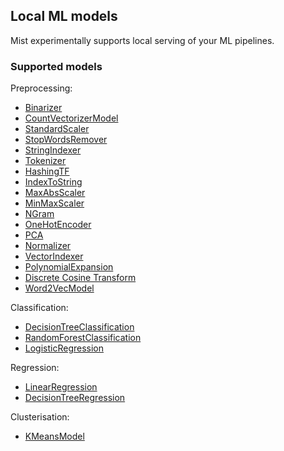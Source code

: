 ## Local ML models

Mist experimentally supports local serving of your ML pipelines.

### Supported models

Preprocessing:
  - [Binarizer](./../examples/src/main/scala/BinarizerJob_Spark2.scala)
  - [CountVectorizerModel](./../examples/src/main/scala/CountVectorizerJob_Spark2.scala)
  - [StandardScaler](./../examples/src/main/scala/StandardScalerJob_Spark2.scala)
  - [StopWordsRemover](./../examples/src/main/scala/StopWordsRemoverJob_Spark2.scala)
  - [StringIndexer](./../examples/src/main/scala/StringIndexerJob_Spark2.scala)
  - [Tokenizer](./../examples/src/main/scala/MLClassification_Spark2.scala)
  - [HashingTF](./../examples/src/main/scala/MLClassification_Spark2.scala)
  - [IndexToString](./../examples/src/main/scala/IndexToStringJob_Spark2.scala)
  - [MaxAbsScaler](./../examples/src/main/scala/MaxAbsScalerJob_Spark2.scala)
  - [MinMaxScaler](./../examples/src/main/scala/MinMaxScalerJob_Spark2.scala)
  - [NGram](./../examples/src/main/scala/NgramJob_Spark2.scala)
  - [OneHotEncoder](./../examples/src/main/scala/OneHotEncoderJob_Spark2.scala)
  - [PCA](./../examples/src/main/scala/PCAJob_Spark2.scala)
  - [Normalizer](./../examples/src/main/scala/NormalizerJob_Spark2.scala)
  - [VectorIndexer](./../examples/src/main/scala/DTreeRegressionJob_Spark2.scala)
  - [PolynomialExpansion](./../examples/src/main/scala/PolynomialExpansionJob_Spark2.scala)
  - [Discrete Cosine Transform](./../examples/src/main/scala/DCTJob_Spark2.scala)
  - [Word2VecModel](./../examples/src/main/scala/Word2VecJob_Spark2.scala)

Classification:
  - [DecisionTreeClassification](./../examples/src/main/scala/DTreeClassificationJob_Spark2.scala)
  - [RandomForestClassification](./../examples/src/main/scala/RandomForestClassificationJob_Spark2.scala)
  - [LogisticRegression](./../examples/src/main/scala/MLClassification_Spark2.scala)

Regression:
  - [LinearRegression](./../examples/src/main/scala/LinearRegressionJob_Spark2.scala)
  - [DecisionTreeRegression](./../examples/src/main/scala/DTreeRegressionJob_Spark2.scala)

Clusterisation:
  - [KMeansModel](./../examples/src/main/scala/KMeansJob_Spark2.scala)